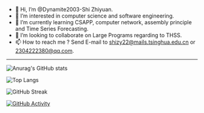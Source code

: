 - 👋 Hi, I’m @Dynamite2003-Shi Zhiyuan.
- 👀 I’m interested in computer science and software engineering.
- 🌱 I’m currently learning CSAPP, computer network, assembly principle and Time Series Forecasting.
- 💞️ I’m looking to collaborate on Large Programs regarding to THSS.
- 📫 How to reach me ? Send E-mail to shizy22@mails.tsinghua.edu.cn or 2304222380@qq.com.
---

![Anurag's GitHub stats](https://github-readme-stats.vercel.app/api?username=Dynamite2003&show_icons=true&theme=tokyonight&layout=compact)

![Top Langs](https://github-readme-stats.vercel.app/api/top-langs/?username=Dynamite2003&layout=compact&theme=tokyonight)

![GitHub Streak](https://github-readme-streak-stats.herokuapp.com/?user=Dynamite2003&theme=tokyonight&layout=compact)

[![GitHub Activity](https://activity-graph.herokuapp.com/graph?username=Dynamite2003&theme=tokyonight)](https://github.com/ashutosh00710/github-readme-activity-graph)

<!---
Dynamite2003/Dynamite2003 is a ✨ special ✨ repository because its `README.md` (this file) appears on your GitHub profile.
You can click the Preview link to take a look at your changes.
--->
